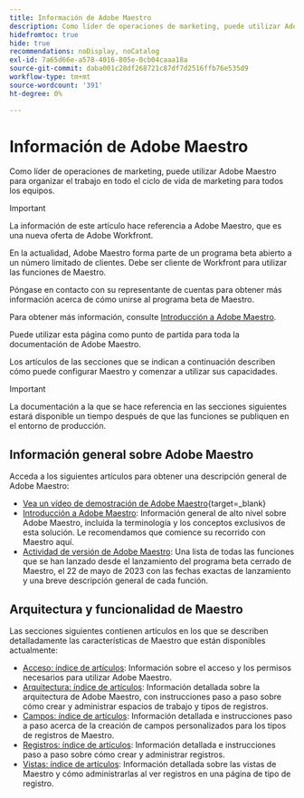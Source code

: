 ```yaml
---
title: Información de Adobe Maestro
description: Como líder de operaciones de marketing, puede utilizar Adobe Maestro para organizar el trabajo en todo el ciclo de vida de marketing para todos los equipos. Los artículos de esta sección describen cómo puede configurar Maestro y cómo puede empezar a utilizar sus capacidades como parte de las operaciones de administración de campañas.
hidefromtoc: true
hide: true
recommendations: noDisplay, noCatalog
exl-id: 7a65d66e-a578-4016-805e-0cb04caaa18a
source-git-commit: daba001c28df268721c87df7d2516ffb76e535d9
workflow-type: tm+mt
source-wordcount: '391'
ht-degree: 0%

---
```


# Información de Adobe Maestro

<!--
title: Adobe Maestro 
description: As a marketing operations leader, you can use Adobe Maestro to organize work across the marketing lifecycle for all your teams. The articles in this section describe how you can configure Maestro and how you can start using its capabilities as part of your campaign management operations. 
hidefromtoc: yes
author: Alina
feature: Work Management
role: User, Admin
hide: yes
-->

<!--update the metadata with real information when making this avilable in TOC and in the left nav-->

<!-- update the title to "Article index" when we get out of beta and we inhide this article-->

<!--remove the video at open beta or before-->

Como líder de operaciones de marketing, puede utilizar Adobe Maestro para organizar el trabajo en todo el ciclo de vida de marketing para todos los equipos.

>[!IMPORTANT]
>
>La información de este artículo hace referencia a Adobe Maestro, que es una nueva oferta de Adobe Workfront.
>
>En la actualidad, Adobe Maestro forma parte de un programa beta abierto a un número limitado de clientes. Debe ser cliente de Workfront para utilizar las funciones de Maestro.
>
>Póngase en contacto con su representante de cuentas para obtener más información acerca de cómo unirse al programa beta de Maestro.
>
>Para obtener más información, consulte [Introducción a Adobe Maestro](../maestro/maestro-overview.md).

Puede utilizar esta página como punto de partida para toda la documentación de Adobe Maestro.

Los artículos de las secciones que se indican a continuación describen cómo puede configurar Maestro y comenzar a utilizar sus capacidades.

>[!IMPORTANT]
>
>La documentación a la que se hace referencia en las secciones siguientes estará disponible un tiempo después de que las funciones se publiquen en el entorno de producción.

## Información general sobre Adobe Maestro

Acceda a los siguientes artículos para obtener una descripción general de Adobe Maestro:

<!--update the video when we have something better, especially after Open Beta - remove it-->

* [Vea un vídeo de demostración de Adobe Maestro](https://video.tv.adobe.com/v/3424253/){target=_blank}
* [Introducción a Adobe Maestro](maestro-overview.md): Información general de alto nivel sobre Adobe Maestro, incluida la terminología y los conceptos exclusivos de esta solución. Le recomendamos que comience su recorrido con Maestro aquí.
* [Actividad de versión de Adobe Maestro](../maestro/release-activity.md): Una lista de todas las funciones que se han lanzado desde el lanzamiento del programa beta cerrado de Maestro, el 22 de mayo de 2023 con las fechas exactas de lanzamiento y una breve descripción general de cada función.

## Arquitectura y funcionalidad de Maestro

Las secciones siguientes contienen artículos en los que se describen detalladamente las características de Maestro que están disponibles actualmente:

* [Acceso: índice de artículos](../maestro/access/access-information.md): Información sobre el acceso y los permisos necesarios para utilizar Adobe Maestro.
* [Arquitectura: índice de artículos](../maestro/architecture/architecture-information.md): Información detallada sobre la arquitectura de Adobe Maestro, con instrucciones paso a paso sobre cómo crear y administrar espacios de trabajo y tipos de registros.
* [Campos: índice de artículos](../maestro/fields/fields-information.md): Información detallada e instrucciones paso a paso acerca de la creación de campos personalizados para los tipos de registros de Maestro.
* [Registros: índice de artículos](../maestro/records/records-information.md): Información detallada e instrucciones paso a paso sobre cómo crear y administrar registros.
* [Vistas: índice de artículos](../maestro/views/views-information.md): Información detallada sobre las vistas de Maestro y cómo administrarlas al ver registros en una página de tipo de registro.
